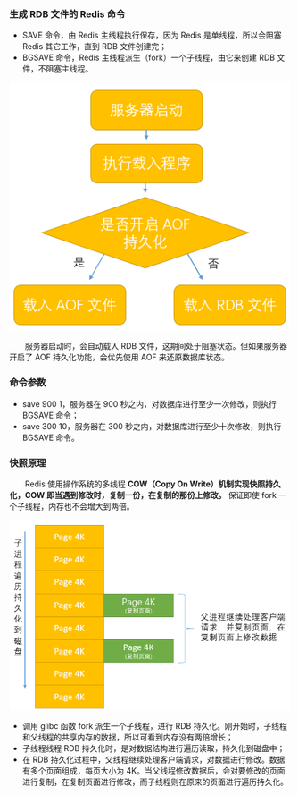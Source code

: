 ### 生成 RDB 文件的 Redis 命令

- SAVE 命令，由 Redis 主线程执行保存，因为 Redis 是单线程，所以会阻塞 Redis 其它工作，直到 RDB 文件创建完；
- BGSAVE 命令，Redis 主线程派生（fork）一个子线程，由它来创建 RDB 文件，不阻塞主线程。

![avatar](photo_1.png)

　　服务器启动时，会自动载入 RDB 文件，这期间处于阻塞状态。但如果服务器开启了 AOF 持久化功能，会优先使用 AOF 来还原数据库状态。

### 命令参数

- save 900 1，服务器在 900 秒之内，对数据库进行至少一次修改，则执行 BGSAVE 命令；
- save 300 10，服务器在 300 秒之内，对数据库进行至少十次修改，则执行 BGSAVE 命令。

### 快照原理
　　Redis 使用操作系统的多线程 **COW（Copy On Write）机制实现快照持久化，COW 即当遇到修改时，复制一份，在复制的那份上修改。** 保证即使 fork 一个子线程，内存也不会增大到两倍。

![avatar](photo_2.png)

- 调用 glibc 函数 fork 派生一个子线程，进行 RDB 持久化。刚开始时，子线程和父线程的共享内存的数据，所以可看到内存没有两倍增长；
- 子线程线程 RDB 持久化时，是对数据结构进行遍历读取，持久化到磁盘中；
- 在 RDB 持久化过程中，父线程继续处理客户端请求，对数据进行修改。数据有多个页面组成，每页大小为 4K。当父线程修改数据后，会对要修改的页面进行复制，在复制页面进行修改，而子线程则在原来的页面进行遍历持久化。